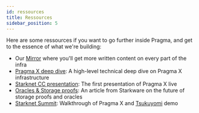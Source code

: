 ```yaml
---
id: ressources
title: Ressources
sidebar_position: 5
---
```


Here are some ressources if you want to go further inside Pragma, and get to the essence of what we're building:

- Our [Mirror](https://mirror.xyz/pragmagic.eth) where you'll get more written content on every part of the infra
- [Pragma X deep dive](https://www.youtube.com/watch?v=-cczPezjbyA&ab_channel=thefett): A high-level technical deep dive on Pragma X infrastructure
- [Starknet CC presentation](https://www.youtube.com/watch?v=MjU2vOElpqA&t=7s&ab_channel=StarkNetCC): The first presentation of Pragma X live
- [Oracles & Storage proofs](https://starkware.co/resource/what-are-storage-proofs-and-how-can-they-improve-oracles/): An article from Starkware on the future of storage proofs and oracles
- [Starknet Summit](https://www.youtube.com/watch?v=hIdpqjRCFSU): Walkthrough of Pragma X and [Tsukuyomi](https://github.com/keep-starknet-strange/madara-tsukuyomi) demo
